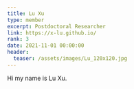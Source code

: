 ```yaml
---
title: Lu Xu
type: member
excerpt: Postdoctoral Researcher
link: https://x-lu.github.io/ 
rank: 3
date: 2021-11-01 00:00:00
header:
  teaser: /assets/images/Lu_120x120.jpg
---
```


Hi my name is Lu Xu.

